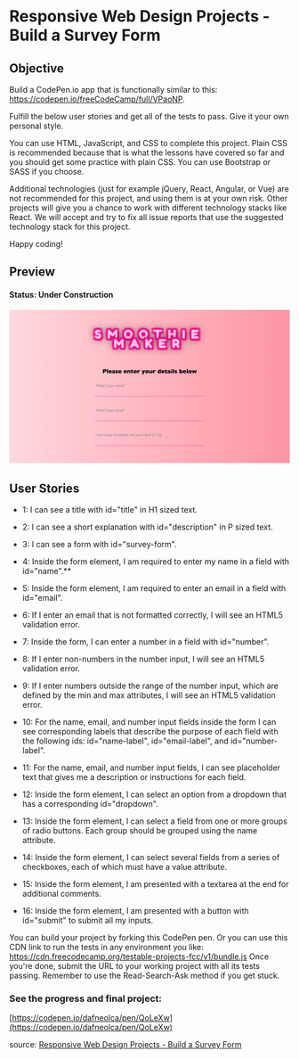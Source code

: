 # Responsive Web Design Projects - Build a Survey Form

## Objective

Build a CodePen.io app that is functionally similar to this: https://codepen.io/freeCodeCamp/full/VPaoNP.

Fulfill the below user stories and get all of the tests to pass. Give it your own personal style.

You can use HTML, JavaScript, and CSS to complete this project. Plain CSS is recommended because that is what the lessons have covered so far and you should get some practice with plain CSS. You can use Bootstrap or SASS if you choose.

Additional technologies (just for example jQuery, React, Angular, or Vue) are not recommended for this project, and using them is at your own risk. Other projects will give you a chance to work with different technology stacks like React. We will accept and try to fix all issue reports that use the suggested technology stack for this project.

Happy coding!

## Preview

#### Status: Under Construction

<img src="/images/Preview.png" width="600px" alt="preview">

## User Stories

- 1: I can see a title with id="title" in H1 sized text.

- 2: I can see a short explanation with id="description" in P sized text.

- 3: I can see a form with id="survey-form".

- 4: Inside the form element, I am required to enter my name in a field with id="name".\*\*

- 5: Inside the form element, I am required to enter an email in a field with id="email".

- 6: If I enter an email that is not formatted correctly, I will see an HTML5 validation error.

- 7: Inside the form, I can enter a number in a field with id="number".

- 8: If I enter non-numbers in the number input, I will see an HTML5 validation error.

- 9: If I enter numbers outside the range of the number input, which are defined by the min and max attributes, I will see an HTML5 validation error.

- 10: For the name, email, and number input fields inside the form I can see corresponding labels that describe the purpose of each field with the following ids: id="name-label", id="email-label", and id="number-label".

- 11: For the name, email, and number input fields, I can see placeholder text that gives me a description or instructions for each field.

- 12: Inside the form element, I can select an option from a dropdown that has a corresponding id="dropdown".

- 13: Inside the form element, I can select a field from one or more groups of radio buttons. Each group should be grouped using the name attribute.

- 14: Inside the form element, I can select several fields from a series of checkboxes, each of which must have a value attribute.

- 15: Inside the form element, I am presented with a textarea at the end for additional comments.

- 16: Inside the form element, I am presented with a button with id="submit" to submit all my inputs.

You can build your project by forking this CodePen pen. Or you can use this CDN link to run the tests in any environment you like: https://cdn.freecodecamp.org/testable-projects-fcc/v1/bundle.js
Once you're done, submit the URL to your working project with all its tests passing.
Remember to use the Read-Search-Ask method if you get stuck.

### See the progress and final project:

[https://codepen.io/dafneolca/pen/QoLeXw](https://codepen.io/dafneolca/pen/QoLeXw)

source: [Responsive Web Design Projects - Build a Survey Form](https://learn.freecodecamp.org/responsive-web-design/responsive-web-design-projects/build-a-survey-form)
